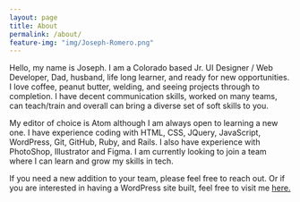 ```yaml
---
layout: page
title: About
permalink: /about/
feature-img: "img/Joseph-Romero.png"
---
```


Hello, my name is Joseph. I am a Colorado based Jr. UI Designer / Web Developer, Dad, husband, life long learner, and ready for new opportunities. I love coffee, peanut butter, welding, and seeing projects through to completion. I have decent communication skills, worked on many teams, can teach/train and overall can bring a diverse set of soft skills to you.

My editor of choice is Atom although I am always open to learning a new one. I have experience coding with HTML, CSS, JQuery, JavaScript, WordPress, Git, GitHub, Ruby, and Rails. I also have experience with PhotoShop, Illustrator and Figma. I am currently looking to join a team where I can learn and grow my skills in tech.

If you need a new addition to your team, please feel free to reach out. Or if you are interested in having a WordPress site built, feel free to visit me <a href="http://jo-romero.com/">here.</a>

